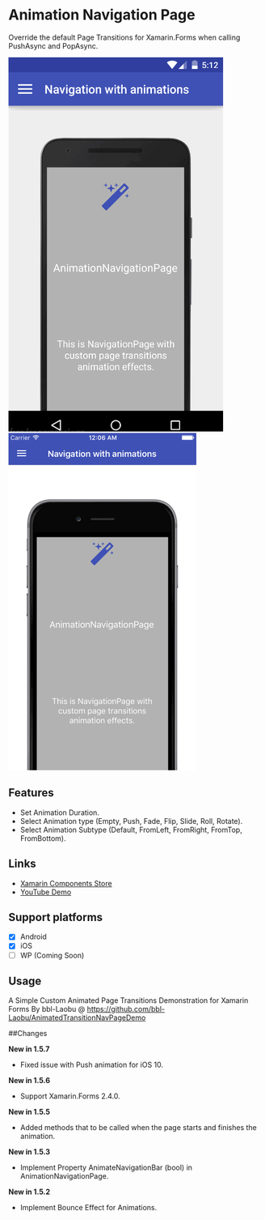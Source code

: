 # Animation Navigation Page
Override the default Page Transitions for Xamarin.Forms when calling PushAsync and PopAsync.

![Android](Gif/Android.gif) ![iOS](Gif/iOS.gif)

## Features
- Set Animation Duration.
- Select Animation type (Empty, Push, Fade, Flip, Slide, Roll, Rotate).
- Select Animation Subtype (Default, FromLeft, FromRight, FromTop, FromBottom).

## Links
- [Xamarin Components Store](https://components.xamarin.com/view/customnavpage)
- [YouTube Demo](https://youtu.be/Re48wHf_7yU)

## Support platforms

- [x] Android
- [x] iOS
- [ ] WP (Coming Soon)

## Usage
A Simple Custom Animated Page Transitions Demonstration for Xamarin Forms By bbl-Laobu @ https://github.com/bbl-Laobu/AnimatedTransitionNavPageDemo


##Changes

**New in 1.5.7**
 
 - Fixed issue with Push animation for iOS 10.
 
**New in 1.5.6**
 
- Support Xamarin.Forms 2.4.0.

**New in 1.5.5**
 
- Added methods that to be called when the page starts and finishes the animation.
   
**New in 1.5.3**

- Implement Property AnimateNavigationBar (bool) in AnimationNavigationPage.

**New in 1.5.2**

- Implement Bounce Effect for Animations.

